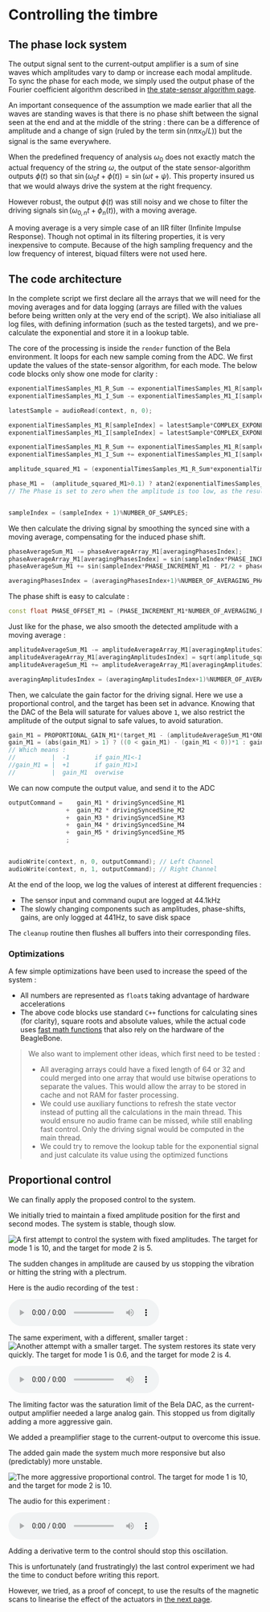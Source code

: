 # Controlling the timbre

## The phase lock system

The output signal sent to the current-output amplifier is a sum of sine waves which amplitudes vary to damp or increase each modal amplitude. To sync the phase for each mode, we simply used the output phase of the Fourier coefficient algorithm described in [the state-sensor algorithm page](/state_sensor_algorithm).

An important consequence of the assumption we made earlier that all the waves are standing waves is that there is no phase shift between the signal seen at the end and at the middle of the string : there can be a difference of amplitude and a change of sign (ruled by the term $\sin(n\pi x_0/L)$)  but the signal is the same everywhere.

When the predefined frequency of analysis $\omega_0$ does not exactly match the actual frequency of the string $\omega$, the output of the state sensor-algorithm outputs $\phi(t)$  so that $\sin\left(\omega_0t + \phi(t)\right) = \sin(\omega t + \psi)$. This property insured us that we would always drive the system at the right frequency.

However robust, the output $\phi(t)$ was still noisy and we chose to filter the driving signals $\sin\left(\omega_{0,n}t + \phi_n(t)\right)$, with a moving average.

A moving average is a very simple case of an IIR filter (Infinite Impulse Response). Though not optimal in its filtering properties, it is very inexpensive to compute. Because of the high sampling frequency and the low frequency of interest, biquad filters were not used here.

## The code architecture

In the complete script we first declare all the arrays that we will need for the moving averages and for data logging (arrays are filled with the values before being written only at the very end of the script). We also initialiase all log files, with defining information (such as the tested targets), and we pre-calculate the exponential and store it in a lookup table.

The core of the processing is inside the `render` function of the Bela environment. It loops for each new sample coming from the ADC. We first update the values of the state-sensor algorithm, for each mode. The below code blocks only show one mode for clarity :

```cpp
exponentialTimesSamples_M1_R_Sum -= exponentialTimesSamples_M1_R[sampleIndex];
exponentialTimesSamples_M1_I_Sum -= exponentialTimesSamples_M1_I[sampleIndex];

latestSample = audioRead(context, n, 0);

exponentialTimesSamples_M1_R[sampleIndex] = latestSample*COMPLEX_EXPONENTIAL_TABLE_M1_R[sampleIndex];
exponentialTimesSamples_M1_I[sampleIndex] = latestSample*COMPLEX_EXPONENTIAL_TABLE_M1_I[sampleIndex];

exponentialTimesSamples_M1_R_Sum += exponentialTimesSamples_M1_R[sampleIndex];
exponentialTimesSamples_M1_I_Sum += exponentialTimesSamples_M1_I[sampleIndex];

amplitude_squared_M1 = (exponentialTimesSamples_M1_R_Sum*exponentialTimesSamples_M1_R_Sum + exponentialTimesSamples_M1_I_Sum*exponentialTimesSamples_M1_I_Sum)*ONE_OVER_NUMBER_OF_SAMPLES_SQUARED;

phase_M1 =  (amplitude_squared_M1>0.1) ? atan2(exponentialTimesSamples_M1_I_Sum,exponentialTimesSamples_M1_R_Sum) : 0;
// The Phase is set to zero when the amplitude is too low, as the result would be unpredictable


sampleIndex = (sampleIndex + 1)%NUMBER_OF_SAMPLES;
```



We then calculate the driving signal by smoothing the synced sine with a moving average, compensating for the induced phase shift.

```cpp
phaseAverageSum_M1 -= phaseAverageArray_M1[averagingPhasesIndex];
phaseAverageArray_M1[averagingPhasesIndex] = sin(sampleIndex*PHASE_INCREMENT_M1 - PI/2 + phase_M1);
phaseAverageSum_M1 += sin(sampleIndex*PHASE_INCREMENT_M1 - PI/2 + phase_M1 + PHASE_OFFSET_M1);

averagingPhasesIndex = (averagingPhasesIndex+1)%NUMBER_OF_AVERAGING_PHASES;
```

The phase shift is easy to calculate : 

```cpp
const float PHASE_OFFSET_M1 = (PHASE_INCREMENT_M1*NUMBER_OF_AVERAGING_PHASES)/2.0;
```





Just like for the phase, we also smooth the detected amplitude with a moving average : 

```cpp
amplitudeAverageSum_M1 -= amplitudeAverageArray_M1[averagingAmplitudesIndex];
amplitudeAverageArray_M1[averagingAmplitudesIndex] = sqrt(amplitude_squared_M1);
amplitudeAverageSum_M1 += amplitudeAverageArray_M1[averagingAmplitudesIndex];

averagingAmplitudesIndex = (averagingAmplitudesIndex+1)%NUMBER_OF_AVERAGING_AMPLITUDES;

```


Then, we calculate the gain factor for the driving signal. Here we use a proportional control, and the target has been set in advance. Knowing that the DAC of the Bela will saturate for values above `1`, we also restrict the amplitude of the output signal to safe values, to avoid saturation.

```cpp
gain_M1 = PROPORTIONAL_GAIN_M1*(target_M1 - (amplitudeAverageSum_M1*ONE_OVER_NUMBER_OF_AVERAGING_AMPLITUDES));
gain_M1 = (abs(gain_M1) > 1) ? ((0 < gain_M1) - (gain_M1 < 0))*1 : gain_M1;
// Which means :
//			|  -1 		if gain_M1<-1
//gain_M1 = |  +1 		if gain_M1>1
//			|  gain_M1 	overwise
```


We can now compute the output value, and send it to the ADC

```cpp
outputCommand =    gain_M1 * drivingSyncedSine_M1
  				+  gain_M2 * drivingSyncedSine_M2
  				+  gain_M3 * drivingSyncedSine_M3
  				+  gain_M4 * drivingSyncedSine_M4
  				+  gain_M5 * drivingSyncedSine_M5
  				;


audioWrite(context, n, 0, outputCommand); // Left Channel
audioWrite(context, n, 1, outputCommand); // Right Channel

```


At the end of the loop, we log the values of interest at different frequencies : 

- The sensor input and command ouput are logged at $44.1\text{kHz}$
- The slowly changing components such as amplitudes, phase-shifts, gains, are only logged at $441\text{Hz}$, to save disk space

The `cleanup` routine then flushes all buffers into their corresponding files.

### Optimizations

A few simple optimizations have been used to increase the speed of the system : 

- All numbers are represented as `float`s taking advantage of hardware accelerations
- The above code blocks use standard `C++` functions for calculating sines (for clarity), square roots and absolute values, while the actual code uses [fast math functions](https://github.com/BelaPlatform/Bela/wiki/Fast-math-functions ) that also rely on the hardware of the BeagleBone.

>  We also want to implement other ideas, which first need to be tested : 
>
>  - All averaging arrays could have a fixed length of 64 or 32 and could merged into one array that would use bitwise operations to separate the values. This would allow the array to be stored in cache and not RAM for faster processing.
>  - We could use auxiliary functions to refresh the state vector instead of putting all the calculations in the main thread. This would ensure no audio frame can be missed, while still enabling fast control. Only the driving signal would be computed in the main thread.
>  - We could try to remove the lookup table for the exponential signal and just calculate its value using the optimized functions

## Proportional control

We can finally apply the proposed control to the system.

We initially tried to maintain a fixed amplitude position for the first and second modes. The system is stable, though slow. 

![A first attempt to control the system with fixed amplitudes. The target for mode 1 is 10, and the target for mode 2 is 5.](../img/TAR_M1_10__TAR_M2_5.png)

The sudden changes in amplitude are caused by us stopping the vibration or hitting the string with a plectrum.

Here is the audio recording of the test : 

<audio controls><source src="media/SmoothedControl__TAR_M1_10__TAR_M2_5.ogg" type="audio/ogg"><source src="media/SmoothedControl__TAR_M1_10__TAR_M2_5.mp3" type="audio/mp3"></audio>

The same experiment, with a different, smaller target : ![Another attempt with a smaller target. The system restores its state very quickly. The target for mode 1 is 0.6, and the target for mode 2 is 4.](../img/SmoothedControl__TAR_M1_0.6__TAR_M2_4.png)

<audio controls><source src="media/SmoothedControl__TAR_M1_0.6__TAR_M2_4.ogg" type="audio/ogg"><source src="media/SmoothedControl__TAR_M1_0.6__TAR_M2_4.mp3" type="audio/mp3"></audio>



The limiting factor was the saturation limit of the Bela DAC, as the current-output amplifier needed a large analog gain. This stopped us from digitally adding a more aggressive gain.

We added a preamplifier stage to the current-output to overcome this issue.

The added gain made the system much more responsive but also (predictably) more unstable.

![The more aggressive proportional control. The target for mode 1 is 10, and the target for mode 2 is 10.](../img/SmoothedControl__TAR_M1_10__TAR_M2_10_new.png)

The audio for this experiment : 

<audio controls><source src="media/SmoothedControl__TAR_M1_10__TAR_M2_10_new.ogg" type="audio/ogg"><source src="media/SmoothedControl__TAR_M1_10__TAR_M2_10_new.mp3" type="audio/mp3"></audio>

Adding a derivative term to the control should stop this oscillation.

This is unfortunately (and frustratingly) the last control experiment we had the time to conduct before writing this report.



However, we tried, as a proof of concept, to use the results of the magnetic scans to linearise the effect of the actuators in [the next page](/linearising).
